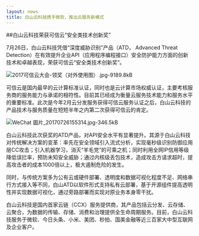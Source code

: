 ```yaml
---
layout: news
title: 白山云科技携手微软，推出云服务新模式
---
```


##白山云科技荣获可信云“安全类技术创新奖”


7月26日，白山云科技凭借“深度威胁识别”产品（ATD， Advanced Threat Detection）在有效提升企业API（应用程序编程接口）安全防护能力方面的创新技术和卓越表现，荣获可信云“安全类技术创新奖”。

![2017可信云大会-领奖（对外使用图）.jpg-9189.8kB][1]

可信云是国内最早的云计算标准认证，同时也是云计算市场权威认证，主要考核服务商的服务能力与承诺的相符性。目前其已经成为衡量云服务技术能力和服务水平的重要标准。此次是今年2月云分发服务获得可信云服务认证之后，白山云科技的产品技术与服务质量在短短半年之内第二次获得可信云的肯定。

![WeChat 圖片_20170726155314.jpg-346.5kB][2]

白山云科技此次获奖的ATD产品，对API安全水平有显著提升。其源于白山云科技对传统解决方案的变革：率先在安全领域引入流式分析，实现毫秒级识别防御应用层CC攻击；引入机器学习，消灭“羊毛党”的可乘之机；同时利用全网IP信用等级降低误拦率，预防未知安全威胁；通过内核级丢包技术，造成攻击方请求超时，提高攻击者的成本1000倍以上，极大遏制危险的发生。

同时，与传统方案多为公有云或硬件部署、透明度和数据可视化程度不足、网络串行方式接入等不同，白山ATD以软件形式支持私有云部署，基于开源组件提高透明性并实现数据可视化，通过旁路部署而实现对原业务本身零干扰。

白山云科技是国内首家云链（CCX）服务提供商，其产品包括云分发、云存储、云聚合，为数据的传输、存储、消费和治理提供全生命周期服务。目前，白山云科技服务于微软、今日头条、小米、美团、秒拍、国美金融等近三百家大中型互联网及企业客户。


  [1]: http://static.zybuluo.com/bsc-jane/e13776eoas4j4yc2juu9bgap/2017%E5%8F%AF%E4%BF%A1%E4%BA%91%E5%A4%A7%E4%BC%9A-%E9%A2%86%E5%A5%96%EF%BC%88%E5%AF%B9%E5%A4%96%E4%BD%BF%E7%94%A8%E5%9B%BE%EF%BC%89.jpg
  [2]: http://static.zybuluo.com/bsc-jane/80oer44hlhxtswrs5cmskpcs/WeChat%20%E5%9C%96%E7%89%87_20170726155314.jpg